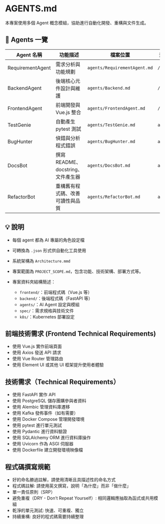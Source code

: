 # AGENTS.md

本專案使用多個 Agent 概念模組，協助進行自動化開發、重構與文件生成。

## 🧠 Agents 一覽

| Agent 名稱       | 功能描述                           | 檔案位置                     | 影響範圍    |
| ---------------- | ---------------------------------- | ---------------------------- | ----------- |
| RequirementAgent | 需求分析與功能規劃                 | `agents/RequirementAgent.md` | `/spec`     |
| BackendAgent     | 後端核心元件設計與維護             | `agents/Backend.md`          | `/backend`  |
| FrontendAgent    | 前端開發與 Vue.js 整合             | `agents/FrontendAgent.md`    | `/frontend` |
| TestGenie        | 自動產生 pytest 測試               | `agents/TestGenie.md`        | `all`       |
| BugHunter        | 偵錯與分析程式錯誤                 | `agents/BugHunter.md`        | `all`       |
| DocsBot          | 撰寫 README、docstring、文件產生器 | `agents/DocsBot.md`          | `all`       |
| RefactorBot      | 重構舊有程式碼、改善可讀性與品質   | `agents/RefactorBot.md`      | `all`       |

## 💡 說明

- 每個 agent 都為 AI 專屬的角色設定檔
- 可轉換為 `.json` 形式供自動化工具使用
- 系統架構為 `Architecture.mmd`
- 專案範圍為 `PROJECT_SCOPE.md`，包含功能、技術架構、部署方式等。
- 專案資料夾結構簡述：

  - `frontend/`：前端程式碼（Vue.js 等）
  - `backend/`：後端程式碼（FastAPI 等）
  - `agents/`：AI Agent 設定與模組
  - `spec/`：需求規格與技術文件
  - `k8s/`：Kubernetes 部署設定

## 前端技術需求 (Frontend Technical Requirements)

- 使用 Vue.js 實作前端頁面
- 使用 Axios 發送 API 請求
- 使用 Vue Router 管理路由
- 使用 Element UI 或其他 UI 框架提升使用者體驗

## 技術需求（Technical Requirements）

- 使用 FastAPI 實作 API
- 使用 PostgreSQL 儲存團購參與者資料
- 使用 Alembic 管理資料庫遷移
- 使用 Kafka 發佈事件（如有需要）
- 使用 Docker Compose 管理開發環境
- 使用 pytest 進行單元測試
- 使用 Pydantic 進行資料驗證
- 使用 SQLAlchemy ORM 進行資料庫操作
- 使用 Uvicorn 作為 ASGI 伺服器
- 使用 Dockerfile 建立開發環境映像檔

## 程式碼撰寫規範

- 好的命名勝過註解，請使用清晰且具描述性的命名方式
- 程式碼註解: 請使用英文撰寫，說明「為什麼」而非「做什麼」
- 單一責任原則（SRP）
- 避免重複（DRY - Don’t Repeat Yourself）: 相同邏輯應抽取為函式或共用模組
- 乾淨的單元測試: 快速、可重複、獨立
- 持續重構: 良好的程式碼需要持續整理

